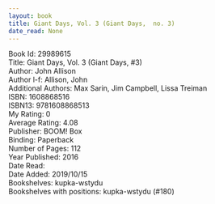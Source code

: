 ```yaml
---
layout: book
title: Giant Days, Vol. 3 (Giant Days,  no. 3)
date_read: None
---
```


Book Id: 29989615<br />
Title: Giant Days, Vol. 3 (Giant Days, #3)<br />
Author: John Allison<br />
Author l-f: Allison, John<br />
Additional Authors: Max Sarin, Jim Campbell, Lissa Treiman<br />
ISBN: 1608868516<br />
ISBN13: 9781608868513<br />
My Rating: 0<br />
Average Rating: 4.08<br />
Publisher: BOOM! Box<br />
Binding: Paperback<br />
Number of Pages: 112<br />
Year Published: 2016<br />
Date Read: <br />
Date Added: 2019/10/15<br />
Bookshelves: kupka-wstydu<br />
Bookshelves with positions: kupka-wstydu (#180)<br />

